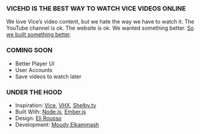 ### VICEHD IS THE BEST WAY TO WATCH VICE VIDEOS ONLINE

We love Vice’s video content, but we hate the way we have to watch it. The YouTube channel is ok. The website is ok. We wanted something better. [So we built something better](http://www.vicehd.com/).

### COMING SOON
- Better Player UI
- User Accounts
- Save videos to watch later

### UNDER THE HOOD

- Inspiration: [Vice](http://vice.com), [VHX](http://www.vhx.tv/), [Shelby.tv](http://shelby.tv/)
- Built With: [Node.js](http://nodejs.org/), [Ember.js](http://emberjs.com/)
- Design: [Eli Rousso](https://twitter.com/elirousso)
- Development: [Moudy Elkammash](https://twitter.com/moudy)
